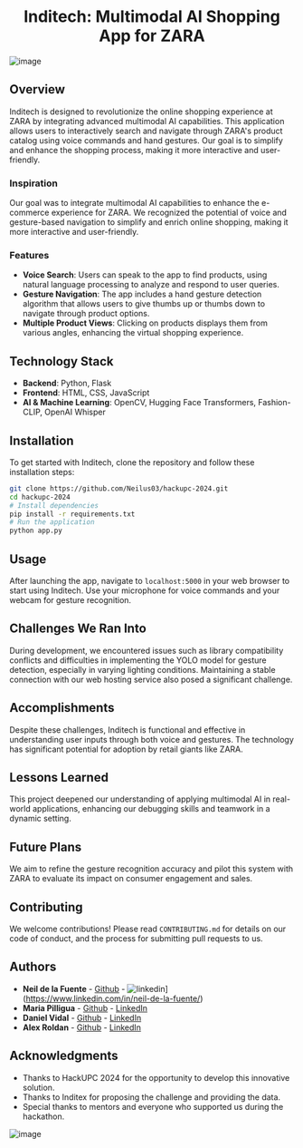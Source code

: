 # <div align="center">Inditech: Multimodal AI Shopping App for ZARA

![image](https://github.com/Neilus03/hackupc-2024/assets/87651732/c359230d-3707-4c3e-9f6e-38cf67e3582f)


## Overview

Inditech is designed to revolutionize the online shopping experience at ZARA by integrating advanced multimodal AI capabilities. This application allows users to interactively search and navigate through ZARA's product catalog using voice commands and hand gestures. Our goal is to simplify and enhance the shopping process, making it more interactive and user-friendly.

### Inspiration

Our goal was to integrate multimodal AI capabilities to enhance the e-commerce experience for ZARA. We recognized the potential of voice and gesture-based navigation to simplify and enrich online shopping, making it more interactive and user-friendly.

### Features

- **Voice Search**: Users can speak to the app to find products, using natural language processing to analyze and respond to user queries.
- **Gesture Navigation**: The app includes a hand gesture detection algorithm that allows users to give thumbs up or thumbs down to navigate through product options.
- **Multiple Product Views**: Clicking on products displays them from various angles, enhancing the virtual shopping experience.

## Technology Stack

- **Backend**: Python, Flask
- **Frontend**: HTML, CSS, JavaScript
- **AI & Machine Learning**: OpenCV, Hugging Face Transformers, Fashion-CLIP, OpenAI Whisper

## Installation

To get started with Inditech, clone the repository and follow these installation steps:

```bash
git clone https://github.com/Neilus03/hackupc-2024.git
cd hackupc-2024
# Install dependencies
pip install -r requirements.txt
# Run the application
python app.py
```

## Usage

After launching the app, navigate to `localhost:5000` in your web browser to start using Inditech. Use your microphone for voice commands and your webcam for gesture recognition.

## Challenges We Ran Into

During development, we encountered issues such as library compatibility conflicts and difficulties in implementing the YOLO model for gesture detection, especially in varying lighting conditions. Maintaining a stable connection with our web hosting service also posed a significant challenge.

## Accomplishments

Despite these challenges, Inditech is functional and effective in understanding user inputs through both voice and gestures. The technology has significant potential for adoption by retail giants like ZARA.

## Lessons Learned

This project deepened our understanding of applying multimodal AI in real-world applications, enhancing our debugging skills and teamwork in a dynamic setting.

## Future Plans

We aim to refine the gesture recognition accuracy and pilot this system with ZARA to evaluate its impact on consumer engagement and sales.

## Contributing

We welcome contributions! Please read `CONTRIBUTING.md` for details on our code of conduct, and the process for submitting pull requests to us.

## Authors




- **Neil de la Fuente** - [Github](https://github.com/Neilus03) - ![linkedin](https://github.com/Neilus03/hackupc-2024/assets/87651732/b7f85dea-920d-43f4-9b25-723172721fc8)](https://www.linkedin.com/in/neil-de-la-fuente/)
- **Maria Pilligua** - [Github](https://github.com/mpilligua) - [LinkedIn](https://www.linkedin.com/in/mariapilligua/)
- **Daniel Vidal** - [Github](https://github.com/Dani13vg) - [LinkedIn](https://www.linkedin.com/in/daniel-alejandro-vidal-guerra-21386b266/)
- **Alex Roldan** - [Github](https://github.com/alrocb) - [LinkedIn](https://www.linkedin.com/in/alex-roldan-55488a215/)

## Acknowledgments

- Thanks to HackUPC 2024 for the opportunity to develop this innovative solution.
- Thanks to Inditex for proposing the challenge and providing the data.
- Special thanks to mentors and everyone who supported us during the hackathon.



![image](https://github.com/Neilus03/hackupc-2024/assets/127413352/62cca9e3-d9fc-4cb2-a87d-c0c1fb452101)

